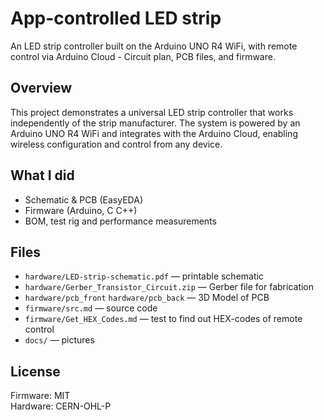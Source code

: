 # App-controlled LED strip

An LED strip controller built on the Arduino UNO R4 WiFi, with remote control via Arduino Cloud - Circuit plan, PCB files, and firmware.

## Overview
This project demonstrates a universal LED strip controller that works independently of the strip manufacturer. The system is powered by an Arduino UNO R4 WiFi and integrates with the Arduino Cloud, enabling wireless configuration and control from any device.

## What I did
- Schematic & PCB (EasyEDA)
- Firmware (Arduino, C C++)
- BOM, test rig and performance measurements

## Files
- `hardware/LED-strip-schematic.pdf` — printable schematic  
- `hardware/Gerber_Transistor_Circuit.zip` — Gerber file for fabrication
- `hardware/pcb_front` `hardware/pcb_back` — 3D Model of PCB
- `firmware/src.md` — source code
- `firmware/Get_HEX_Codes.md` — test to find out HEX-codes of remote control
- `docs/` — pictures 

## License
Firmware: MIT  
Hardware: CERN-OHL-P
